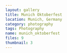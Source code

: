 ```yaml
---
layout: gallery
title: Munich Oktoberfest
location: Munich, Germany
category: photography
tags: Photography
name: munich_oktoberfest
files: 9
thumbnail: 3
---
```

